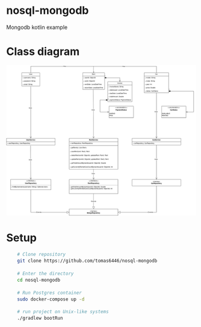 # nosql-mongodb
Mongodb kotlin example

# Class diagram
<img src="sketchy_diagram.png" alt="alt text for your image" width="800"/>

# Setup
```bash
    # Clone repository
    git clone https://github.com/tomas6446/nosql-mongodb

    # Enter the directory
    cd nosql-mongodb

    # Run Postgres container
    sudo docker-compose up -d
    
    # run project on Unix-like systems
    ./gradlew bootRun  
```



